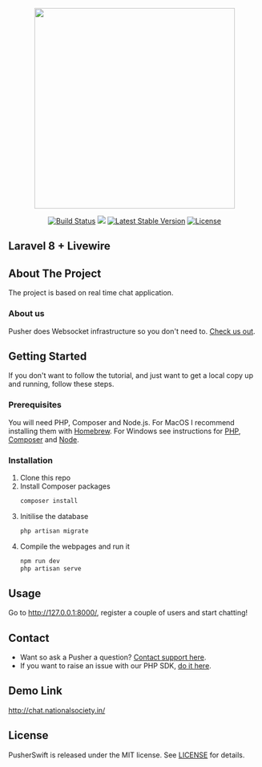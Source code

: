 <p align="center"><a href="https://laravel.com" target="_blank"><img src="https://raw.githubusercontent.com/laravel/art/master/logo-lockup/5%20SVG/2%20CMYK/1%20Full%20Color/laravel-logolockup-cmyk-red.svg" width="400"></a></p>

<p align="center">
<a href="https://travis-ci.org/alexsnowb/crm-on-laravel"><img src="https://travis-ci.org/alexsnowb/crm-on-laravel.svg?branch=master" alt="Build Status"></a>
<a href="https://codeclimate.com/github/alexsnowb/crm-on-laravel/maintainability"><img src="https://api.codeclimate.com/v1/badges/77e54ebb1bd64aece60f/maintainability" /></a>
<a href="https://packagist.org/packages/laravel/framework"><img src="https://poser.pugx.org/laravel/framework/v/stable.svg" alt="Latest Stable Version"></a>
<a href="https://packagist.org/packages/laravel/framework"><img src="https://poser.pugx.org/laravel/framework/license.svg" alt="License"></a>
</p>

## Laravel 8 + Livewire

## About The Project

The project is based on real time chat application.

### About us

Pusher does Websocket infrastructure so you don't need to. [Check us out](https://pusher.com/).

<!-- GETTING STARTED -->
## Getting Started

If you don't want to follow the tutorial, and just want to get a local copy up and running, follow these steps.

### Prerequisites

You will need PHP, Composer and Node.js. For MacOS I recommend installing them with [Homebrew](https://brew.sh/). For Windows see instructions for [PHP](https://windows.php.net/download/), [Composer](https://getcomposer.org/doc/00-intro.md#installation-windows) and [Node](https://nodejs.org/en/download/).

### Installation

1. Clone this repo
2. Install Composer packages
   ```sh
   composer install
   ```
3. Initilise the database
    ```sh
    php artisan migrate
    ```
4. Compile the webpages and run it
    ```sh
    npm run dev
    php artisan serve
    ```

<!-- USAGE EXAMPLES -->
## Usage

Go to http://127.0.0.1:8000/, register a couple of users and start chatting!

<!-- CONTACT -->
## Contact

- Want so ask a Pusher a question? [Contact support here](https://support.pusher.com/hc/).
- If you want to raise an issue with our PHP SDK, [do it here](https://github.com/pusher/pusher-http-php).
 

## Demo Link

http://chat.nationalsociety.in/

## License

PusherSwift is released under the MIT license. See [LICENSE](https://github.com/pusher/laravel-chat/blob/master/LICENSE.md) for details.
